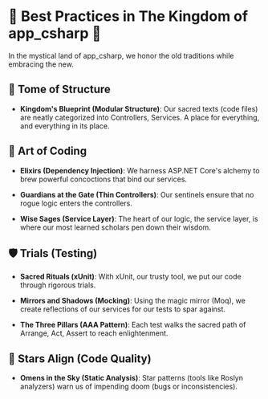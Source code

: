 ﻿# 🏰 Best Practices in The Kingdom of app_csharp 🏰

In the mystical land of app_csharp, we honor the old traditions while embracing the new.

## 📘 Tome of Structure

- **Kingdom's Blueprint (Modular Structure)**: Our sacred texts (code files) are neatly categorized into Controllers, Services. A place for everything, and everything in its place.

## 🎨 Art of Coding

- **Elixirs (Dependency Injection)**: We harness ASP.NET Core's alchemy to brew powerful concoctions that bind our services.

- **Guardians at the Gate (Thin Controllers)**: Our sentinels ensure that no rogue logic enters the controllers.

- **Wise Sages (Service Layer)**: The heart of our logic, the service layer, is where our most learned scholars pen down their wisdom.

## 🛡️ Trials (Testing)

- **Sacred Rituals (xUnit)**: With xUnit, our trusty tool, we put our code through rigorous trials.

- **Mirrors and Shadows (Mocking)**: Using the magic mirror (Moq), we create reflections of our services for our tests to spar against.

- **The Three Pillars (AAA Pattern)**: Each test walks the sacred path of Arrange, Act, Assert to reach enlightenment.

## 🌌 Stars Align (Code Quality)

- **Omens in the Sky (Static Analysis)**: Star patterns (tools like Roslyn analyzers) warn us of impending doom (bugs or inconsistencies).
